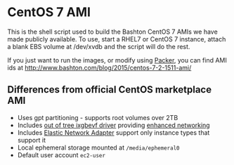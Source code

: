 # CentOS 7 AMI

This is the shell script used to build the Bashton CentOS 7 AMIs we have
made publicly available.  To use, start a RHEL7 or CentOS 7 instance,
attach a blank EBS volume at /dev/xvdb and the script will do the rest.

If you just want to run the images, or modify using
[Packer](http://packer.io/), you can find AMI ids at
http://www.bashton.com/blog/2015/centos-7-2-1511-ami/

## Differences from official CentOS marketplace AMI

- Uses gpt partitioning - supports root volumes over 2TB
- Includes [out of tree ixgbevf
  driver](http://sourceforge.net/projects/e1000/files/ixgbevf%20stable/3.2.2/)
  providing [enhanced
networking](http://docs.aws.amazon.com/AWSEC2/latest/UserGuide/enhanced-networking.html)
- Includes [Elastic Network
  Adapter](https://aws.amazon.com/blogs/aws/elastic-network-adapter-high-performance-network-interface-for-amazon-ec2/)
support
  only instance types that support it
- Local ephemeral storage mounted at `/media/ephemeral0`
- Default user account `ec2-user`

